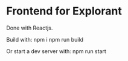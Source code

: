 # Frontend for Explorant

Done with Reactjs. 

Build with:
npm i
npm run build 

Or start a dev server with:
npm run start

